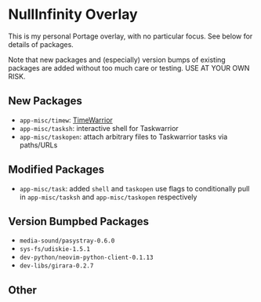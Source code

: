 # NullInfinity Overlay

This is my personal Portage overlay, with no particular focus. See below for details of packages.

Note that new packages and (especially) version bumps of existing packages are added without too much care or testing. USE AT YOUR OWN RISK.

## New Packages
* `app-misc/timew`: [TimeWarrior](https://timewarrior.net)
* `app-misc/tasksh`: interactive shell for Taskwarrior
* `app-misc/taskopen`: attach arbitrary files to Taskwarrior tasks via paths/URLs

## Modified Packages
* `app-misc/task`: added `shell` and `taskopen` use flags to conditionally pull in `app-misc/tasksh` and `app-misc/taskopen` respectively
## Version Bumpbed Packages
* `media-sound/pasystray-0.6.0`
* `sys-fs/udiskie-1.5.1`
* `dev-python/neovim-python-client-0.1.13`
* `dev-libs/girara-0.2.7`

## Other
